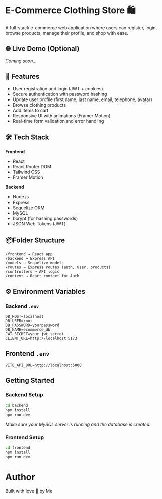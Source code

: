 # E-Commerce Clothing Store 🛍️

A full-stack e-commerce web application where users can register, login, browse products, manage their profile, and shop with ease.

## 🌐 Live Demo (Optional)

*Coming soon...*

## 🚀 Features

- User registration and login (JWT + cookies)
- Secure authentication with password hashing
- Update user profile (first name, last name, email, telephone, avatar)
- Browse clothing products
- Add items to cart
- Responsive UI with animations (Framer Motion)
- Real-time form validation and error handling

## 🛠 Tech Stack

**Frontend**

- React
- React Router DOM
- Tailwind CSS
- Framer Motion

**Backend**

- Node.js
- Express
- Sequelize ORM
- MySQL
- bcrypt (for hashing passwords)
- JSON Web Tokens (JWT)

## 📦Folder Structure

```
/frontend → React app
/backend → Express API
/models → Sequelize models
/routes → Express routes (auth, user, products)
/controllers → API logic
/context → React context for Auth
```


## ⚙️ Environment Variables

### Backend `.env`

```env
DB_HOST=localhost
DB_USER=root
DB_PASSWORD=yourpassword
DB_NAME=ecommerce_db
JWT_SECRET=your_jwt_secret
CLIENT_URL=http://localhost:5173
```

## Frontend `.env`

```env
VITE_API_URL=http://localhost:5000
```


## Getting Started


### Backend Setup

```bash
cd backend
npm install
npm run dev
```
*Make sure your MySQL server is running and the database is created.*

### Frontend Setup

```bash
cd frontend
npm install
npm run dev
```

# Author
Built with love 💙 by Me